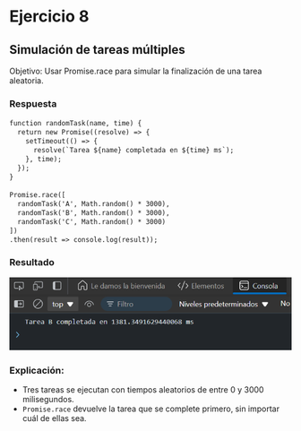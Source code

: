 # Ejercicio 8
## Simulación de tareas múltiples
Objetivo: Usar Promise.race para simular la finalización de una tarea aleatoria.

### Respuesta
```
function randomTask(name, time) {
  return new Promise((resolve) => {
    setTimeout(() => {
      resolve(`Tarea ${name} completada en ${time} ms`);
    }, time);
  });
}

Promise.race([
  randomTask('A', Math.random() * 3000),
  randomTask('B', Math.random() * 3000),
  randomTask('C', Math.random() * 3000)
])
.then(result => console.log(result)); 
```

### Resultado 

![Texto alternativo](../../src/Ejercicio16res.png "Respuesta del codigo ejemplo")

### Explicación:

- Tres tareas se ejecutan con tiempos aleatorios de entre 0 y 3000 milisegundos.
- `Promise.race` devuelve la tarea que se complete primero, sin importar cuál de ellas sea.
